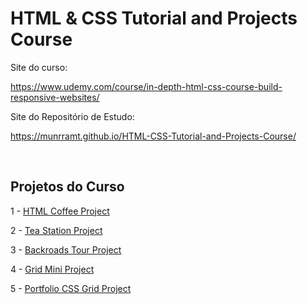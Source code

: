 # HTML & CSS Tutorial and Projects Course

Site do curso:

https://www.udemy.com/course/in-depth-html-css-course-build-responsive-websites/

Site do Repositório de Estudo:

https://munrramt.github.io/HTML-CSS-Tutorial-and-Projects-Course/

<br>

## Projetos do Curso

1 - [HTML Coffee Project](https://munrramt.github.io/HTML-CSS-Tutorial-and-Projects-Course/html-coffee-project/index.html)

2 - [Tea Station Project](https://munrramt.github.io/HTML-CSS-Tutorial-and-Projects-Course/tea-station-project/index.html)

3 - [Backroads Tour Project](https://munrramt.github.io/HTML-CSS-Tutorial-and-Projects-Course/backroads-tour-project/index.html)

4 - [Grid Mini Project](https://munrramt.github.io/HTML-CSS-Tutorial-and-Projects-Course/grid-mini-project/index.html)

5 - [Portfolio CSS Grid Project](https://munrramt.github.io/HTML-CSS-Tutorial-and-Projects-Course/portfolio-css-grid-project/index.html)
